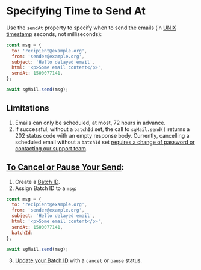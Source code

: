 # Specifying Time to Send At

Use the `sendAt` property to specify when to send the emails (in [UNIX timestamp](https://en.wikipedia.org/wiki/Unix_time) seconds, not milliseconds):

```js
const msg = {
  to: 'recipient@example.org',
  from: 'sender@example.org',
  subject: 'Hello delayed email',
  html: '<p>Some email content</p>',
  sendAt: 1500077141,
};

await sgMail.send(msg);
```

## Limitations

1. Emails can only be scheduled, at most, 72 hours in advance.
2. If successful, without a `batchId` set, the call to `sgMail.send()` returns a 202 status code with an empty response body. Currently, cancelling a scheduled email without a `batchId` set [requires a change of password or contacting our support team](https://sendgrid.com/docs/for-developers/sending-email/stopping-an-in-progress-send/#stopping-transactional-email).

## [To Cancel or Pause Your Send](https://sendgrid.com/docs/for-developers/sending-email/stopping-a-scheduled-send/#canceling-transactional-email):

1. Create a [Batch ID](https://github.com/sendgrid/sendgrid-nodejs/blob/master/packages/client/USAGE.md#create-a-batch-id).
2. Assign Batch ID to a `msg`:
```js
const msg = {
  to: 'recipient@example.org',
  from: 'sender@example.org',
  subject: 'Hello delayed email',
  html: '<p>Some email content</p>',
  sendAt: 1500077141,
  batchId: 
};

await sgMail.send(msg);
```
3. [Update your Batch ID](https://github.com/sendgrid/sendgrid-nodejs/blob/1b3a81f390f33de9a361489321804db49293b64b/packages/client/USAGE.md#post-userscheduled_sends) with a `cancel` or `pause` status.
